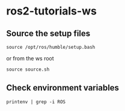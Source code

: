 # ros2-tutorials-ws

## Source the setup files
```
source /opt/ros/humble/setup.bash
```
or from the ws root
```
source source.sh
```

## Check environment variables
```
printenv | grep -i ROS
```
